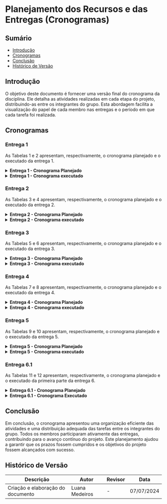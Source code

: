 # Planejamento dos Recursos e das Entregas (Cronogramas)

## Sumário

- [Introdução](#introdução)
- [Cronogramas](#cronogramas)
- [Conclusão](#conclusão)
- [Histórico de Versão](#histórico-de-versão)


## Introdução
O objetivo deste documento é fornecer uma versão final do cronograma da disciplina. Ele detalha as atividades realizadas em cada etapa do projeto, distribuindo-as entre os integrantes do grupo. Esta abordagem facilita a visualização do papel de cada membro nas entregas e o período em que cada tarefa foi realizada.

## Cronogramas
### Entrega 1
As Tabelas 1 e 2 apresentam, respectivamente, o cronograma planejado e o executado da entrega 1.
<details>

<summary size="20"><b> Entrega 1 - Cronograma Planejado </b></summary>

Na Tabela 1, tem-se o cronograma planejado para todas as atividades da primeira entrega.

<p align="center"> Tabela 1. Planejamento do Projeto </p>

| *Atividade*                        | *Início*   | *Fim*      | *Responsáveis*                             | *Revisores*                                | *Periodo de Revisão*    |
| ---------------------------------- | ---------- | ---------- | ------------------------------------------ | ------------------------------------------ | ----------------------- |
| Selecionar site                    | 26/03/2024 | 28/03/2024 | Breno, Bruno, Iago, Larissa, Luana e Pedro | Larissa Stéfane                            | 29/03/2024 - 29/03/2024 |
| Documentar Equipe                  | 26/03/2024 | 28/03/2024 | Larissa Stéfane                            | Luana Medeiros                             | 29/03/2024 - 29/03/2024 |
| Realização do cronograma           | 26/03/2024 | 28/03/2024 | Breno Alexandre                            | Larissa Stéfane                            | 29/03/2024 - 29/03/2024 |
| Implementar Git Page               | 26/03/2024 | 28/03/2024 | Pedro Izarias                              | Breno Alexandre                            | 29/03/2024 - 29/03/2024 |
| Selecionar ferramentas do projeto  | 29/03/2024 | 31/03/2024 | Larissa e Luana                            | Bruno Araújo                               | 01/04/2024 - 01/04/2024 |
| Selecionar metodologias do projeto | 29/03/2024 | 31/03/2024 | Bruno e Iago                               | Pedro Izarias                              | 01/04/2024 - 01/04/2024 |
| Processo de Design                 | 01/04/2024 | 04/04/2024 | Bruno e Pedro                              | Iago Passaglia                             | 05/04/2024 - 05/04/2024 |
| Gravar apresentação                | 06/04/2024 | 06/04/2024 | Breno, Bruno, Iago, Larissa, Luana e Pedro | Breno, Bruno, Iago, Larissa, Luana e Pedro | 06/04/2024 - 07/04/2024 |
| Correção pós apresentação          | 10/04/2024 | 10/04/2024 | Breno, Bruno, Iago, Larissa, Luana e Pedro | Breno, Bruno, Iago, Larissa, Luana e Pedro | 11/04/2024 - 11/04/2024 |

<font size="3"><p style="text-align: center">Fonte: [Breno Alexandre](https://github.com/brenoalexandre0).</p></font>

</details>

<details>

<summary size="20"><b> Entrega 1 - Cronograma executado </b></summary>

Na Tabela 2, está explicitado o cronograma executado das atividades da primeira entrega.

<p align="center"> Tabela 2. Planejamento do Projeto </p>

| *Atividade*                                                                                                                      | *Início*   | *Fim*      | *Responsáveis*                             | *Revisores*      | *Periodo de Revisão*    |
| -------------------------------------------------------------------------------------------------------------------------------- | ---------- | ---------- | ------------------------------------------ | ---------------- | ----------------------- |
| Documentar a base da Ata 01                                                                                                      | 25/03/2024 | 26/03/2024 | Larissa Stéfane                            | Luana Medeiros   | 26/03/2024 - 26/03/2024 |
| Reunião 01                                                                                                                       | 26/03/2024 | 26/03/2024 | Breno, Bruno, Iago, Larissa, Luana e Pedro | Larissa Stéfane  | 26/03/2024 - 26/03/2024 |
| Documentar a base da Ata 02                                                                                                      | 28/03/2024 | 28/03/2024 | Larissa Stéfane                            | Luana Medeiros   | 28/03/2024 - 28/03/2024 |
| Reunião 02                                                                                                                       | 28/03/2024 | 28/03/2024 | Breno, Bruno, Iago, Larissa, Luana e Pedro | Larissa Stéfane  | 28/03/2024 - 28/03/2024 |
| Criação do documento de ferramentas                                                                                              | 28/03/2024 | 28/03/2024 | Larissa Stéfane                            | Luana Medeiros   | 28/03/2024 - 01/04/2024 |
| Documentação de um site para ser avaliado como uma das opções. Documentar o site da Secretaria da Pessoa com Deficiência do GDF. | 30/04/2024 | 30/04/2024 | Larissa Stéfane                            | Pedro Augusto    | 05/04/2024 - 06/04/2024 |
| Documentar a base da Ata 03                                                                                                      | 02/04/2024 | 02/04/2024 | Luana Medeiros                             | Breno Alexandre  | 02/04/2024 - 02/04/2024 |
| Reunião 03                                                                                                                       | 02/04/2024 | 02/04/2024 | Breno, Bruno, Iago, Larissa, Luana e Pedro | Larissa Stéfane  | 02/04/2024 - 02/04/2024 |
| Selecionar site                                                                                                                  | 02/04/2024 | 02/04/2024 | Breno, Bruno, Iago, Larissa, Luana e Pedro | Larissa Stéfane  | 05/04/2024 - 05/04/2024 |
| Documentar a base da Ata 04                                                                                                      | 04/04/2024 | 04/04/2024 | Bruno Araújo                               | Larissa Stéfane  | 04/04/2024 - 04/04/2024 |
| Reunião 04                                                                                                                       | 04/04/2024 | 04/04/2024 | Breno, Bruno, Iago, Larissa, Luana e Pedro | Larissa Stéfane  | 04/04/2024 - 04/04/2024 |
| Criação do documento que apresenta a metodologia de analise dos sites para a ecolha.                                             | 05/04/2024 | 05/04/2024 | Larissa Stéfane                            | Luana Medeiros   | 05/04/2024 - 06/04/2024 |
| Realização da avaliação por heurísticas do SIGAA e definição das suas funcionalidades.                                           | 05/04/2024 | 05/04/2024 | Larissa Stéfane                            | Luana Medeiros   | 05/04/2024 - 06/04/2024 |
| Apresentação do site SIGAA e exposição de dados coletados em pesquisas anteriores sobre o site.                                  | 05/04/2024 | 05/04/2024 | Larissa Stéfane                            | Breno Alexandre  | 05/04/2024 - 07/04/2024 |
| Criação de documento apresentando a Equipe.                                                                                      | 05/04/2024 | 05/04/2024 | Larissa Stéfane                            | Pedro Augusto    | 05/04/2024 - 06/04/2024 |
| Criação de documento mostrando a dinâmica da equipe.                                                                             | 05/04/2024 | 05/04/2024 | Larissa Stéfane                            | Pedro Augusto    | 05/04/2024 - 06/04/2024 |
| Documentação de um site para ser avaliado como uma das opções. Documentar o site da CBMDF (Corpo de Bombeiros Militar do DF).    | 05/04/2024 | 05/04/2024 | Bruno Araújo                               | Luana Medeiros   | 05/04/2024 - 05/04/2024 |
| Documentar a base da documentação de um site para ser avaliado como uma das opções.                                              | 05/04/2024 | 05/04/2024 | Larissa Stéfane                            | Luana Medeiros   | 05/04/2024 - 07/04/2024 |
| Documentação de um site para ser avaliado como uma das opções. Documentar o site do SIGAA - UnB.                                 | 06/04/2024 | 06/04/2024 | Iago Passaglia                             | Luana Medeiros   | 06/04/2024 - 06/04/2024 |
| Documentação de um site para ser avaliado como uma das opções. Documentar o site do INEP enem.                                   | 06/04/2024 | 06/04/2024 | Breno Alexandre                            | Luana Medeiros   | 06/04/2024 - 06/04/2024 |
| Documentação de um site para ser avaliado como uma das opções. Documentar o site da Distribuição Linux Debian.                   | 06/04/2024 | 06/04/2024 | Pedro Augusto                              | Luana Medeiros   | 06/04/2024 - 06/04/2024 |
| Documentação de um site para ser avaliado como uma das opções. Documentar o site de Alistamento Militar.                         | 06/04/2024 | 06/04/2024 | Luana Medeiros                             | Breno Alexandre  | 06/04/2024 - 06/04/2024 |
| Documentação do Heatmap                                                                                                          | 06/04/2024 | 06/04/2024 | Pedro Augusto                              | Iago Passaglia   | 06/04/2024 - 06/04/2024 |
| Documentação do planejamento de Processo de Design, com o método escolhido sendo o Ciclo de Mayhew.                              | 06/04/2024 | 06/04/2024 | Bruno Araújo                               | Iago Passaglia   | 06/04/2024 - 07/04/2024 |

<font size="3"><p style="text-align: center">Fonte: [Breno Alexandre](https://github.com/brenoalexandre0), [Lárissa Stéfane](https://github.com/SkywalkerSupreme) e [Luana Medeiros](https://github.com/LuaMedeiros).</p></font>

</details>

### Entrega 2
As Tabelas 3 e 4 apresentam, respectivamente, o cronograma planejado e o executado da entrega 2.

<details>

<summary size="20"><b> Entrega 2 - Cronograma Planejado </b></summary> 

Na Tabela 3, tem-se o cronograma planejado para todas as atividades da segunda entrega.

<p align="center"> Tabela 3. Perfil dos Usuários </p>

| *Atividade*                                                                          | *Início*   | *Fim*      | *Responsáveis*                             | *Revisores*                                | *Periodo de Revisão*    |
| ------------------------------------------------------------------------------------ | ---------- | ---------- | ------------------------------------------ | ------------------------------------------ | ----------------------- |
| Atualizar o Cronograma                                                               | 21/04/2024 | 03/05/2024 | Bruno Araújo                               | Pedro Izarias                              | 03/05/2024 - 03/05/2024 |
| Atualizar o Gitpage                                                                  | 21/04/2024 | 21/04/2024 | Pedro Izarias                              | Luana Medeiros                             | 22/04/2024 - 22/04/2024 |
| Aspectos Éticos de Pesquisas com Pessoas                                             | 21/04/2024 | 21/04/2024 | Larissa Stéfane                            | Iago Passaglia                             | 22/04/2024 - 22/04/2024 |
| Decidir e executar técnicas para coletar dados e levantar os requisitos dos usuários | 21/04/2024 | 28/04/2024 | Breno, Bruno, Iago, Larissa, Luana e Pedro | Breno, Bruno, Iago, Larissa, Luana e Pedro | 29/04/2024 - 29/04/2024 |
| Perfil do usuário                                                                    | 29/04/2024 | 29/04/2024 | Bruno e Iago                               | Larissa Stéfane                            | 30/04/2024 - 30/04/2024 |
| Personas                                                                             | 29/04/2024 | 29/04/2024 | Pedro e Larissa                            | Bruno Araújo                               | 30/04/2024 - 30/04/2024 |
| Análise de tarefas                                                                   | 30/04/2024 | 03/05/2024 | Breno, Bruno, Iago, Larissa, Luana e Pedro | Breno, Bruno, Iago, Larissa, Luana e Pedro | 04/05/2024 - 04/05/2024 |
| Criação de cenários                                                                  | 30/04/2024 | 03/05/2024 | Breno, Bruno, Iago, Larissa, Luana e Pedro | Breno, Bruno, Iago, Larissa, Luana e Pedro | 04/05/2024 - 04/05/2024 |
| Gravar apresentação                                                                  | 04/05/2024 | 04/05/2024 | Breno, Bruno, Iago, Larissa, Luana e Pedro | Breno Alexandre                            | 04/05/2024 - 06/05/2024 |
| Correção pós apresentação                                                            | 07/05/2024 | 08/05/2024 | Breno, Bruno, Iago, Larissa, Luana e Pedro | Breno, Bruno, Iago, Larissa, Luana e Pedro | 08/05/2024 - 08/05/2024 |

<font size="3"><p style="text-align: center">Fonte: [Breno Alexandre](https://github.com/brenoalexandre0) e [Luana Medeiros](https://github.com/LuaMedeiros).</p></font>

</details>

<details>

<summary size="20"><b> Entrega 2 - Cronograma executado </b></summary>

Na Tabela 4, está explicitado o cronograma executado das atividades da segunda entrega.

<p align="center"> Tabela 4. Perfil dos Usuários </p>

| *Atividade*                                                                          | *Início*   | *Fim*      | *Responsáveis*                             | *Revisores*                                | *Periodo de Revisão*    |
| ------------------------------------------------------------------------------------ | ---------- | ---------- | ------------------------------------------ | ------------------------------------------ | ----------------------- |
| Planejamento do questionário para os estudantes                                      | 17/04/2024 | 19/04/2024 | Larissa Stéfane                            | Breno Alexandre                            | 04/05/2024 - 04/05/2024 |
| Planejamento do questionário para os professores                                     | 17/04/2024 | 19/04/2024 | Larissa Stéfane                            | Breno Alexandre                            | 10/05/2024 - 10/05/2024 |
| Planejamento entrevistas com estudantes                                              | 17/04/2024 | 18/04/2024 | Larissa Stéfane                            | Breno Alexandre                            | 05/05/2024 - 10/05/2024 |
| Entrevistas com estudantes                                                           | 17/04/2024 | 23/04/2024 | Breno e Larissa                            | Breno Alexandre                            | 04/05/2024 - 04/05/2024 |
| Planejamento entrevistas com professores                                             | 18/04/2024 | 18/04/2024 | Larissa Stéfane                            | Breno Alexandre                            | 06/05/2024 - 10/05/2024 |
| Entrevistas com professores                                                          | 18/04/2024 | 30/04/2024 | Larissa Stéfane                            | Breno Alexandre                            | 04/05/2024 - 04/05/2024 |
| Resultado das entrevistas com os estudantes                                          | 21/04/2024 | 05/05/2024 | Larissa Stéfane                            | Breno Alexandre                            | 05/05/2024 - 06/05/2024 |
| Resultado das entrevistas com os professores                                         | 28/04/2024 | 05/05/2024 | Larissa Stéfane                            | Breno Alexandre                            | 06/05/2024 - 06/05/2024 |
| Realizar a análise hierárquica da aba de monitoria                                   | 22/04/2024 | 25/04/2024 | Larissa Stéfane                            | Bruno Araújo                                          | 06/05/2024 - 06/05/2024 |
| Realizar a análise GOMS da aba de monitoria                                          | 22/05/2024 | 25/04/2024 | Larissa Stéfane                            | Bruno Araújo                                         | 06/05/2024 - 06/05/2024 |
| Determinar perfil dos usuários dos servidores técnicos                               | 04/05/2024 | 11/05/2024 | Larissa Stéfane                            | Breno Alexandre                            | 11/05/2024 - 13/05/2024 | 
| Análise do resultados do questionário dos estudantes                                 | 04/05/2024 | 05/05/2024 | Larissa Stéfane                            | Breno Alexandre                            | 06/05/2024 - 06/05/2024 | 
| Análise do resultados do questionário dos professores                                | 04/05/2024 | 05/05/2024 | Larissa Stéfane                            | Breno Alexandre                            | 10/05/2024 - 10/05/2024 | 
| Determinar perfil do usuário dos estudantes                                          | 04/05/2024 | 11/05/2024 | Larissa Stéfane                            | Breno Alexandre                            | 06/05/2024 - 06/05/2024 | 
| Determinar perfil do usuário dos professores                                         | 04/05/2024 | 11/05/2024 | Larissa Stéfane                            | Breno Alexandre                            | 10/05/2024 - 10/05/2024 | 
| Análise de documentos para perfil dos servidores técnicos                            | 05/05/2024 | 06/05/2024 | Larissa Stéfane                            | Breno Alexandre                            | 10/05/2024 - 10/05/2024 |
| Realizar o cenário da aba de monitoria                                               | 05/05/2024 | 07/05/2024 | Larissa Stéfane                            | Breno Alexandre                                          | 05/05/2024 - 10/05/2024/202 | 
| Análise de documentos para perfil dos estudantes                                     | 09/05/2024 | 11/05/2024 | Larissa Stéfane                            | Breno Alexandre                            | 06/05/2024 - 06/05/2024 | 
| Planejamento das entrevistas com os servidores técnicos                              | 09/05/2024 | 10/05/2024 | Larissa Stéfane                            | Breno Alexandre                                          | - |
| Realizar a análise hierárquica da funcionalidade de aluguel de sala                  | 10/05/2024 | 13/05/2024 | Larissa Stéfane                            | Breno Alexandre                                          | - | 
| Realizar a análise GOMS de aluguel de sala                                           | 10/05/2024 | 13/05/2024 | Larissa Stéfane                            | Breno Alexandre                                          | - | 
| Realizar o cenário do aluguel de sala                                                | 10/05/2024 | 13/05/2024 | Larissa Stéfane                            | Breno Alexandre                                          | - | 
| Criação de Personas e colocar em correspondência com os dos outros                   | 10/05/2024 | 13/05/2024 | Larissa Stéfane                            | -                                          | - | 
| Criação e realização do planejamento do Estudo de campo                              | 01/05/2024 | 01/05/2024 | Pedro Izarias                              | Breno Alexandre                            | 05/05/2024 - 09/05/2024 |
| Criação e realização do Desenvolvimento do Estudo de campo                           | 01/05/2024 | 01/05/2024 | Pedro Izarias                              | Breno Alexandre                            | 05/05/2024 - 09/05/2024 |
| Criação e realização dos Resultados do Estudo de campo                               | 01/05/2024 | 06/05/2024 | Pedro Izarias                              | Breno Alexandre                            | 09/05/2024 - 09/05/2024 |
| Planejamento Brainstorming                                                           | 01/05/2024 | 02/05/2024 | Iago Passaglia                             | Bruno Araújo                               | 06/05/2024 - 06/05/2024 |
| Criação e realização do planejamento da classificação por cartões                    | 01/05/2024 | 05/05/2024 | Pedro Izarias                              | Breno Alexandre                            | 05/05/2024 - 09/05/2024 |
| Criação e realização do desenvolvimento da classificação por cartões                 | 01/05/2024 | 05/05/2024 | Pedro Izarias                              | Breno Alexandre                            | 05/05/2024 - 09/05/2024 |
| Análise do brainstorming e desenvolvimento do documento de execução completo         | 02/05/2024 | 04/05/2024 | Iago Passaglia                             | Bruno Araújo                               | 04/05/2024 - 04/05/2024 |
| Entrevista com a estudante Ana Clara                                                 | 03/05/2024 | 05/05/2024 | Breno Alexandre                            | -                                          | -                       |
| Entrevista com o servidor Francisco Cesar (Chiquinho)                                | 03/05/2024 | 05/05/2024 | Breno Alexandre                            | -                                          | -                       |
| Criação e realização da análise GOMS (Estágio)                                       | 04/05/2024 | 04/05/2024 | Iago Passaglia                             | Breno Alexandre                            | 05/05/2024 - 09/05/2024 |
| Termo assinado pela estudante Ana Clara                                              | 05/05/2024 | 05/05/2024 | Breno Alexandre                            | Larissa Stéfane                            | 05/05/2024 - 05/05/2024 |
| Resultado Classifica Cartões                                                         | 05/05/2024 | 05/05/2024 | Luana Medeiros                             | Breno Alexandre                            | 09/05/2024 - 09/05/2024 |
| Criação e realização da análise hierárquica (Estágio)                                | 05/05/2024 | 05/05/2024 | Iago Passaglia                             | Breno Alexandre                            | 09/05/2024 - 09/05/2024 |
| Criação e desenvolvimento do cenário (Estágio)                                       | 05/05/2024 | 05/05/2024 | Iago Passaglia                             | Breno Alexandre                            | 09/05/2024 - 09/05/2024 |
| Criação e realização da análise Hierárquica (Matrícula)                              | 05/05/2024 | 05/05/2024 | Pedro Izarias                              | Breno Alexandre                            | 09/05/2024 - 09/05/2024 |
| Criação e realização da análise GOMS (Matrícula)                                     | 06/05/2024 | 06/05/2024 | Pedro Izarias                              | Breno Alexandre                            | 09/05/2024 - 09/05/2024 |
| Criação e desenvolvimento do cenário de matrícula                                    | 06/05/2024 | 06/05/2024 | Pedro Izarias                              | Breno Alexandre                            | 09/05/2024 - 09/05/2024 |
| Planejamento da HTA do RU                                                            | 06/05/2024 | 06/05/2024 | Breno Alexandre                            | Larissa Stéfane                            | 06/05/2024 - 06/05/2024 |
| Planejamento Análise Hierárquica de Tarefas para a aba de Histórico                  | 06/05/2024 | 06/05/2024 | Luana Medeiros                             | Breno Alexandre                            | 09/05/2024 - 09/05/2024 |
| Análise de Tarefas: Histórico                                                        | 06/05/2024 | 06/05/2024 | Luana Medeiros                             | Breno Alexandre                            | 09/05/2024 - 09/05/2024 |
| Cenários Histórico                                                                   | 06/05/2024 | 06/05/2024 | Luana Medeiros                             | Breno Alexandre                            | 09/05/2024 - 09/05/2024 |
| Criação da persona Ana                                                               | 06/05/2024 | 06/05/2024 | Iago Passaglia                             | Bruno Araújo                               | 06/05/2024 - 06/05/2024 |
| Gravar apresentação                                                                  | 06/05/2024 | 06/05/2024 | Breno, Bruno, Iago, Larissa, Luana e Pedro | Breno Alexandre                            | 06/05/2024 - 06/05/2024 |
| Correção pós apresentação                                                            | 07/05/2024 | 10/05/2024 | Breno, Bruno, Iago, Larissa, Luana e Pedro | Breno, Bruno, Iago, Larissa, Luana e Pedro | 11/05/2024 - 11/05/2024 |
| Atualizar o Cronograma                                                               | 09/05/2024 | 10/05/2024 | Breno Alexandre                            | -                                          | -                       |

<font size="3"><p style="text-align: center">Fonte: [Breno Alexandre](https://github.com/brenoalexandre0).</p></font>

</details>

### Entrega 3
As Tabelas 5 e 6 apresentam, respectivamente, o cronograma planejado e o executado da entrega 3.

<details>

<summary size="20"><b> Entrega 3 - Cronograma Planejado </b></summary>

Na Tabela 5, tem-se o cronograma planejado para todas as atividades da terceira entrega.

<p align="center"> Tabela 5. Princípios Gerais de Projeto </p>

| *Atividade*                        | *Início*   | *Fim*      | *Responsáveis*                             | *Revisores*                                | *Periodo de Revisão*    |
| ---------------------------------- | ---------- | ---------- | ------------------------------------------ | ------------------------------------------ | ----------------------- |
| Atualizar o Cronograma             | 09/05/2024 | 11/05/2024 | Breno Alexandre                            | Iago e Luana                               | 11/05/2024 - 11/05/2024 |
| Princípios Gerais de Projeto       | 11/05/2024 | 11/05/2024 | Breno, Bruno, Iago, Larissa, Luana e Pedro | Larissa Stéfane                            | 11/05/2024 - 11/05/2024 |
| Metas de usabilidade               | 11/05/2024 | 11/05/2024 | Luana e Pedro                              | Bruno Araújo                               | 11/05/2024 - 11/05/2024 |
| Guia de Estilo                     | 12/05/2024 | 12/05/2024 | Breno, Bruno, Iago, Larissa, Luana e Pedro | Pedro Izarias                              | 12/05/2024 - 12/05/2024 |
| Características gerais do SIGAA    | 12/05/2024 | 12/05/2024 | Larissa Stéfane                            | Breno Alexandre                            | 12/05/2024 - 12/05/2024 |
| Gravar apresentação                | 12/05/2024 | 12/05/2024 | Breno, Bruno, Iago, Larissa, Luana e Pedro | Breno Alexandre                            | 12/05/2024 - 13/05/2024 |
| Correção pós apresentação          | 14/05/2024 | 15/05/2024 | Breno, Bruno, Iago, Larissa, Luana e Pedro | Breno, Bruno, Iago, Larissa, Luana e Pedro | 15/05/2024 - 15/05/2024 |

<font size="3"><p style="text-align: center">Fonte:  [Breno Alexandre](https://github.com/brenoalexandre0) e  [Luana Medeiros](https://github.com/LuaMedeiros).</p></font>

</details>

<details>

<summary size="20"><b> Entrega 3 - Cronograma executado </b></summary>


Na Tabela 6, está explicitado o cronograma executado das atividades da terceira entrega.

<p align="center"> Tabela 6. Princípios Gerais de Projeto </p>

| *Atividade*                                   | *Início*   | *Fim*      | *Responsáveis*                             | *Revisores*                                | *Periodo de Revisão*    |
| --------------------------------------------- | ---------- | ---------- | ------------------------------------------ | ------------------------------------------ | ----------------------- |
| Atualizar o Cronograma                        | 09/05/2024 | 13/05/2024 | Breno Alexandre                            | -                                          | 13/05/2024 - 13/05/2024 |
| Princípios Gerais de Projeto                  | 10/05/2024 | 13/05/2024 | Breno, Bruno, Iago, Larissa, Luana e Pedro | Breno, Bruno, Iago, Larissa, Luana e Pedro | 13/05/2024 - 13/05/2024 |
| Planejamento dos Princípios Gerais de Projeto | 11/05/2024 | 11/05/2024 | Larissa Stéfane                            | Bruno Araújo                               | 12/05/2024 - 12/05/2024 |
| Guia de Estilo                                | 11/05/2024 | 13/05/2024 | Breno, Bruno, Iago, Larissa, Luana e Pedro | Breno, Bruno, Iago, Larissa, Luana e Pedro | 13/05/2024 - 13/05/2024 |
| Planejamento do Guia de Estilo                | 11/05/2024 | 11/05/2024 | Larissa Stéfane                            | Breno Alexandre                            | 13/05/2024 - 13/05/2024 |
| Características gerais do SIGAA               | 12/05/2024 | 12/05/2024 | Larissa Stéfane                            | Breno Alexandre                            | 13/05/2024 - 13/05/2024 |
| Metas de usabilidade                          | 12/05/2024 | 13/05/2024 | Luana e Pedro                              | Breno Alexandre                            | 13/05/2024 - 13/05/2024 |
| Gravar apresentação                           | 13/05/2024 | 13/05/2024 | Breno, Bruno, Iago, Larissa, Luana e Pedro | Breno Alexandre                            | 13/05/2024 - 13/05/2024 |
| Correção pós apresentação                     | 20/05/2024 | 22/05/2024 | Breno, Bruno, Larissa e Pedro              | Breno, Bruno, Larissa e Pedro              | 20/05/2024 - 22/05/2024 |

<font size="3"><p style="text-align: center">Fonte: [Breno Alexandre](https://github.com/brenoalexandre0).</p></font>

</details>

### Entrega 4
As Tabelas 7 e 8 apresentam, respectivamente, o cronograma planejado e o executado da entrega 4.

<details>

<summary size="20"><b> Entrega 4 - Cronograma Planejado </b></summary>

Na Tabela 7, tem-se o cronograma planejado para todas as atividades da quarta entrega.

<p align="center"> Tabela 7. Planejamento da Avaliação do Storyboard </p>

| Atividade                          | Período de desenvolvimento    | Autor(es)          | Revisão                       | Revisor(es)      |
| ---------------------------------- | ----------------------------- | ------------------ | ----------------------------- | ---------------- |
| Planejamento da Avaliação do Storyboard              | Início: 01/05/2024 <br> Fim: 03/05/2024 |   Breno, Bruno, Iago, Larissa, Luana, Pedro        | Início: 04/05/2024 <br> Fim: 04/05/2024 | Breno, Bruno, Iago, Larissa, Luana e Pedro|
| Planejamento do relato dos resultados da avaliação do Storyboard | Início: 03/05/2024 <br> Fim: 05/05/2024 |       Breno, Bruno, Iago, Larissa, Luana, Pedro          | Início: 06/05/2024 <br> Fim: 06/05/2024 | Breno, Bruno, Iago, Larissa, Luana e Pedro |
| Planejamento da Avaliação de Análise de tarefas             | Início: 01/05/2024 <br> Fim: 03/05/2024 |      Breno, Bruno, Iago, Larissa, Luana, Pedro          | Início: 04/05/2024 <br> Fim: 04/05/2024 | Breno, Bruno, Iago, Larissa, Luana e Pedro |
| Planejamento do relato dos resultados da avaliação de Análise de tarefas | Início: 03/05/2024 <br> Fim: 05/05/2024 | Breno, Bruno, Iago, Larissa, Luana e Pedro| Início: 06/05/2024 <br> Fim: 06/05/2024 | Breno, Bruno, Iago, Larissa, Luana e Pedro|
| Gravar apresentação                | Início: 06/05/2024 <br> Fim: 06/05/2024 | Breno, Bruno, Iago, Larissa, Luana, Pedro               | Início: 07/05/2024 <br> Fim: 08/05/2024 | Breno, Bruno, Iago, Larissa, Luana, Pedro              |
| Correção pós apresentação          | Início: 09/05/2024 <br> Fim: 10/05/2024 | Breno, Bruno, Iago, Larissa, Luana, Pedro                | Início: 11/05/2024 <br> Fim: 11/05/2024 | Breno, Bruno, Iago, Larissa, Luana, Pedro              |

<font size="3"><p style="text-align: center">Fonte: [Luana Medeiros](https://github.com/LuaMedeiros).</p></font>

</details>

<details>

<summary size="20"><b> Entrega 4 - Cronograma executado </b></summary>

Na Tabela 8, está explicitado o cronograma executado das atividades da quarta entrega.

<p align="center"> Tabela 8. Planejamento da Avaliação do Storyboard </p>

| Atividade                          | Período de desenvolvimento    | Autor(es)          | Revisão                       | Revisor(es)      |
| ---------------------------------- | ----------------------------- | ------------------ | ----------------------------- | ---------------- |
| Planejamento da Avaliação da Análise de Tarefas - Sumário, Introdução e Metodologia | 21/05/2024 | Iago Passaglia | 21/05/2024 | Larissa Stéfane |
| Planejamento da Avaliação da Análise de Tarefas - Framework DECIDE - D - Objetivos | 22/05/2024 | Iago Passaglia | 22/05/2024 | Bruno Araújo |
| Planejamento da Avaliação da Análise de Tarefas - Framework DECIDE - E - Explorar Perguntas Respondidas com a Avaliação | 22/05/2024 | Bruno Araújo | Iago Passaglia | 22/05/2024 |
| Planejamento da Avaliação da Análise de Tarefas - Framework DECIDE - C - Escolher os Métodos de Avaliação | 22/05/2024 | Iago Passaglia | 22/05/2024 | Larissa Stéfane |
| Planejamento da Avaliação da Análise de Tarefas - Framework DECIDE - I - Identificar Questões Práticas da Avaliação | 22/05/2024 | Larissa Stéfane | 22/05/2024 | Bruno Araújo |
| Planejamento da Avaliação da Análise de Tarefas - Framework DECIDE - D - Lidando com as Questões Éticas | 22/05/2024 | Luana Medeiros | 22/05/2024 | Larissa Stéfane |
| Planejamento da Avaliação da Análise de Tarefas - Framework DECIDE - E - Avaliar, Interpretar e Apresentar os Dados | 22/05/2024 | Pedro Izarias | 22/05/2024 | Bruno Araújo |
| Planejamento do Relato dos Resultados da Avaliação da Análise de Tarefas | 22/05/2024 | Bruno Araújo | 22/05/2024 | Iago Passaglia |
| Storyboards - Sumário, Introdução, Metodologia | 21/05/2024 | Pedro Izarias | 21/05/2024 | Luana Medeiros  |
| Storyboards - Desenvolvimento | 22/05/2024 | Larissa Stéfane| 22/05/2024 | Iago Passaglia |
| Planejamento da Avaliação do Storyboard - Sumário, Introdução e Metodologia | 22/05/2024 | Luana Medeiros | 22/05/2024 | Pedro Izarias |
| Planejamento da Avaliação do Storyboard - Framework DECIDE - D - Objetivos | 22/05/2024 | Pedro Izarias | 22/05/2024 | Bruno Araújo |
| Planejamento da Avaliação do Storyboard - Framework DECIDE - E - Explorar Perguntas Respondidas com a Avaliação | 22/05/2024 | Luana e Larissa | 22/05/2024 | Iago Passaglia |
| Planejamento da Avaliação do Storyboard - Framework DECIDE - C - Escolher os Métodos de Avaliação | 22/05/2024 | Larissa Stéfane | 22/05/2024 | Iago Passaglia |
| Planejamento da Avaliação do Storyboard - Framework DECIDE - I - Identificar Questões Práticas da Avaliação | 22/05/2024 | Iago Passaglia | 22/05/2024 | Luana Medeiros |
| Planejamento da Avaliação do Storyboard - Framework DECIDE - D - Lidando com as Questões Éticas | 22/05/2024 | Bruno Araújo | 22/05/2024 | Iago Passaglia |
| Planejamento da Avaliação do Storyboard - Framework DECIDE - E - Avaliar, Interpretar e Apresentar os Dados | 22/05/2024 | Iago Passaglia | 22/05/2024 | Luana Medeiros |
| Planejamento de Entrevistas e Planejamento do Teste Piloto | 22/05/2024 | Larissa Stéfane | 22/05/2024 | Bruno Araújo |
| Termo de Consentimento para tratamento de dados | 22/05/2024 | Bruno Araújo | 22/05/2024 | Larissa Stéfane |
| Cronograma da etapa 4 | 22/05/2024 | Luana Medeiros | 22/05/2024 | Luana Medeiros |
| Criação do documento de apresentação e avaliação da etapa 4 | 22/05/2024 | Luana Medeiros | 22/05/2024 | Iago Passaglia |
| Arrumar tela inicial do GitPage | 22/05/2024 | Pedro Izarias | 22/05/2024 | Bruno Araújo |
| Planejamento do Relato do Protótipo de Papel | 22/05/2024 | Bruno Araújo| 22/05/2024 | Larissa Stéfane |
| Gravação da apresentação da etapa 4 | 22/05/2024 | Bruno, Luana, Pedro, Larissa e Iago| 22/05/2024 | Pedro Izarias|

<font size="3"><p style="text-align: center">Fonte: [Luana Medeiros](https://github.com/LuaMedeiros).</p></font>

</details>

### Entrega 5
As Tabelas 9 e 10 apresentam, respectivamente, o cronograma planejado e o executado da entrega 5.

<details>

<summary size="20"><b> Entrega 5 - Cronograma Planejado </b></summary>


Na Tabela 9, tem-se o cronograma planejado para todas as atividades da quinta entrega.

<p align="center"> Tabela 9. Relato dos resultados do Story Board e da Análise de tarefas </p>

| Atividade                          | Período de desenvolvimento    | Autor(es)          | Revisão                       | Revisor(es)      |
| ---------------------------------- | ----------------------------- | ------------------ | ----------------------------- | ---------------- |
| Relato dos resultados do Story Board         | Início: 25/05/2024 <br> Fim: 02/06/2024 |       Larissa ou Pedro       | Início: 02/06/2024 <br> Fim: 03/06/2024 |      Breno ou Bruno ou Iago ou  Larissa ou Luana ou Pedro       |
| Relato dos resultados da Análise de tarefas         | Início: 25/05/2024 <br> Fim: 02/06/2024 |       Larissa ou Pedro        | Início: 13/05/2024 <br> Fim: 13/05/2024 |      Breno ou Bruno ou Iago ou  Larissa ou Luana ou Pedro    |
| Planejamento da Avaliação do Protótipo de Papel         | Início: 25/05/2024 <br> Fim: 02/06/2024 |       Larissa ou Iago       | Início: 17/05/2024 <br> Fim: 17/05/2024 |    Breno ou Bruno ou Iago ou  Larissa ou Luana ou Pedro    |
| Planejamento do relato dos resultados da avaliação do Protótipo de Papel| Início: 25/05/2024 <br> Fim: 02/06/2024 | Bruno ou Breno   | Início: 17/05/2024 <br> Fim: 17/05/2024 |    Breno ou Bruno ou Iago ou  Larissa ou Luana ou Pedro    |
| Gravar apresentação                | Início: 25/05/2024 <br> Fim: 02/06/2024 | Breno, Bruno, Iago,  Larissa, Luana,  Pedro             | Início: 19/05/2024 <br> Fim: 19/05/2024 | Breno ou Bruno ou Iago ou  Larissa ou Luana ou Pedro            |
| Correção pós apresentação          | Início: 25/05/2024 <br> Fim: 02/06/2024 | Larissa Stéfane, Pedro Izarias, Breno Alexandre, Bruno Araujo, Iago Passaglia e Luana Medeiros              | Início: 23/05/2024 <br> Fim: 24/05/2024 | Breno ou Bruno ou Iago ou  Larissa ou Luana ou Pedro            |

<font size="3"><p style="text-align: center">Fonte: [Luana Medeiros](https://github.com/LuaMedeiros).</p></font>

</details>

<details>

<summary size="20"><b> Entrega 5 - Cronograma executado </b></summary>


Na Tabela 10, está explicitado o cronograma executado das atividades da quinta entrega.

<p align="center"> Tabela 10. Relato dos resultados do Story Board e da Análise de tarefas </p>

| Atividade                          | Autor(es)          | Data                       | Revisor(es)      |
| ---------------------------------- | ------------------ | ----------------------------- | ---------------- |
| Realizar a entrevista para a avaliação do storyboard e da análise de tarefas | Breno, Bruno, Iago, Larissa, Luana e Pedro | 30/05/2024 - 03/06/2024 | Breno, Bruno e Iago |
| Criar o documento dos relatos dos resultados do storyboard | Larissa Stéfane | 02/06/2024 | Iago Passaglia |
| Criar o documento dos relatos dos resultados da análise de tarefas | Larissa Stéfane | 02/06/2024 | Bruno Araújo |
| Preencher os resultados do storyboard (Vai ter uma sessão para cada funcionalidade) | Breno, Bruno, Iago, Larissa, Luana e Pedro. | 30/05/2024 - 03/06/2024 | Breno, Bruno e Iago |
| Preencher os resultados da análise de tarefas (Vai ter uma sessão para cada funcionalidade | Breno, Bruno, Iago, Larissa, Luana e Pedro. | 30/05/2024 - 03/06/2024 | Breno, Bruno e Iago |
| Planejamento da avaliação avaliação do Protótipo de Papel | Larissa Stéfane | 02/06/2024 | Breno Alexandre	 |
| Planejamento da entrevista da avaliação do Protótipo de Papel | Larissa Stéfane, Luana Medeiros, Pedro Izarias, Breno Alexandre, Bruno Araujo e Iago Passaglia | 02/06/2024 | Pedro Izarias, Larissa Stéfane e Iago Passaglia |

<font size="3"><p style="text-align: center">Fonte: [[Larissa Stéfane](https://github.com/SkywalkerSupreme)).</p></font>

</details>

### Entrega 6.1
As Tabelas 11 e 12 apresentam, respectivamente, o cronograma planejado e o executado da primeira parte da entrega 6.

<details>

<summary size="20"><b> Entrega 6.1 - Cronograma Planejado </b></summary>

Na Tabela 11, tem-se o cronograma planejado para todas as atividades da sexta entrega parte 1.

<p align="center"> Tabela 11. Verificação dos Artefatos 1 </p>

| Atividade                          | Período de desenvolvimento    | Autor(es)          | Revisão                       | Revisor(es)      |
| ---------------------------------- | ----------------------------- | ------------------ | ----------------------------- | ---------------- |
| Criação da Lista de verificação: Aspectos Éticos | Início: 22/05/2024 <br> Fim: 23/05/2024 |  Larissa Stéfane  | Início: 24/05/2024 <br> Fim: 24/05/2024 | Breno |
| Inspeção da Lista de verificação: Aspectos Éticos | Início: 22/05/2024 <br> Fim: 23/05/2024 |  Iago Passaglia  | Início: 24/05/2024 <br> Fim: 24/05/2024 | Bruno |
| Criação da Lista de verificação: Perfil de Usuário(Questionário) | Início: 22/05/2024 <br> Fim: 23/05/2024 |  Larissa Stéfane  | Início: 24/05/2024 <br> Fim: 24/05/2024 | Iago |
| Inspeção da Lista de verificação: Perfil de Usuário(Questionário) | Início: 22/05/2024 <br> Fim: 23/05/2024 |  Breno Alexandre  | Início: 24/05/2024 <br> Fim: 24/05/2024 | Larissa |
| Criação da Lista de verificação: Perfil de Usuário(Grupo de Foco) | Início: 22/05/2024 <br> Fim: 23/05/2024 |  Breno Alexandre | Início: 24/05/2024 <br> Fim: 24/05/2024 | Luana |
| Inspeção da Lista de verificação: Perfil de Usuário(Grupo de Foco) | Início: 22/05/2024 <br> Fim: 23/05/2024 |  	Larissa Stéfane  | Início: 24/05/2024 <br> Fim: 24/05/2024 | Pedro |
| Criação da Lista de verificação: Personas | Início: 22/05/2024 <br> Fim: 23/05/2024 |  Pedro Izarias | Início: 24/05/2024 <br> Fim: 24/05/2024 | Breno |
| Inspeção da Lista de verificação: Personas | Início: 22/05/2024 <br> Fim: 23/05/2024 |  Larissa Stéfane | Início: 24/05/2024 <br> Fim: 24/05/2024 | Bruno |
| Criação da Lista de verificação: Cenários | Início: 22/05/2024 <br> Fim: 23/05/2024 |  Larissa Stéfane | Início: 24/05/2024 <br> Fim: 24/05/2024 | Iago |
| Inspeção da Lista de verificação: Cenários | Início: 22/05/2024 <br> Fim: 23/05/2024 |  Breno, Bruno, Iago, Larissa, Luana e Pedro | Início: 24/05/2024 <br> Fim: 24/05/2024 | Breno, Bruno, Iago, Larissa, Luana e Pedro |
| Criação da Lista de verificação: Análise HTA | Início: 22/05/2024 <br> Fim: 23/05/2024 |  Pedro Izarias | Início: 24/05/2024 <br> Fim: 24/05/2024 | Larissa |
| Inspeção da Lista de verificação: Análise HTA | Início: 22/05/2024 <br> Fim: 23/05/2024 |  Breno, Bruno, Iago, Larissa, Luana e Pedro | Início: 24/05/2024 <br> Fim: 24/05/2024 | Breno, Bruno, Iago, Larissa, Luana e Pedro |
| Criação da Lista de verificação: CMN-GOMS | Início: 22/05/2024 <br> Fim: 23/05/2024 |  Iago Passaglia | Início: 24/05/2024 <br> Fim: 24/05/2024 | Luana |
| Inspeção da Lista de verificação: CMN-GOMS | Início: 22/05/2024 <br> Fim: 23/05/2024 |  Breno, Bruno, Iago, Larissa, Luana e Pedro | Início: 24/05/2024 <br> Fim: 24/05/2024 | Breno, Bruno, Iago, Larissa, Luana e Pedro |
| Criação da Lista de verificação: Características da plataforma para o projeto | Início: 22/05/2024 <br> Fim: 23/05/2024 |  Larissa Stéfane | Início: 24/05/2024 <br> Fim: 24/05/2024 | Pedro |
| Inspeção da Lista de verificação: Características da plataforma para o projeto | Início: 22/05/2024 <br> Fim: 23/05/2024 | Iago Passaglia | Início: 24/05/2024 <br> Fim: 24/05/2024 | Breno |
| Criação da Lista de verificação: Princípios Gerais | Início: 22/05/2024 <br> Fim: 23/05/2024 | Larissa Stéfane | Início: 24/05/2024 <br> Fim: 24/05/2024 | Bruno |
| Inspeção da Lista de verificação: Princípios Gerais | Início: 22/05/2024 <br> Fim: 23/05/2024 | Luana Medeiros | Início: 24/05/2024 <br> Fim: 24/05/2024 | Iago |
| Criação da Lista de verificação: Metas Usabilidade | Início: 22/05/2024 <br> Fim: 23/05/2024 | Pedro Izarias | Início: 24/05/2024 <br> Fim: 24/05/2024 | Larissa |
| Inspeção da Lista de verificação: Metas Usabilidade | Início: 22/05/2024 <br> Fim: 23/05/2024 | Breno, Bruno, Iago, Larissa, Luana e Pedro | Início: 24/05/2024 <br> Fim: 24/05/2024 | Breno, Bruno, Iago, Larissa, Luana e Pedro |
| Criação da Lista de verificação: Guia de Estilo | Início: 22/05/2024 <br> Fim: 23/05/2024 | Iago Passaglia | Início: 24/05/2024 <br> Fim: 24/05/2024 | Luana |
| Inspeção da Lista de verificação: Guia de Estilo | Início: 22/05/2024 <br> Fim: 23/05/2024 | Breno, Bruno, Iago, Larissa, Luana e Pedro | Início: 24/05/2024 <br> Fim: 24/05/2024 | Breno, Bruno, Iago, Larissa, Luana e Pedro |
| Criação da Lista de verificação: Planejamento de Avaliação da Análise de Tarefas | Início: 22/05/2024 <br> Fim: 23/05/2024 | Luana Medeiros | Início: 24/05/2024 <br> Fim: 24/05/2024 | Pedro |
| Inspeção da Lista de verificação: Planejamento de Avaliação da Análise de Tarefas | Início: 22/05/2024 <br> Fim: 23/05/2024 | Bruno Araújo | Início: 24/05/2024 <br> Fim: 24/05/2024 | Breno |
| Criação da Lista de verificação: Planejamento Relato dos Resultados de Avaliação da Análise de Tarefas | Início: 22/05/2024 <br> Fim: 23/05/2024 | Iago Passaglia | Início: 24/05/2024 <br> Fim: 24/05/2024 | Bruno |
| Inspeção da Lista de verificação:  Planejamento Relato dos Resultados de Avaliação da Análise de Tarefas | Início: 22/05/2024 <br> Fim: 23/05/2024 | 	Bruno Araújo | Início: 24/05/2024 <br> Fim: 24/05/2024 | Iago |
| Criação da Lista de verificação: Relato dos Resultados Avaliação da Análise de Tarefas | Início: 22/05/2024 <br> Fim: 23/05/2024 | Breno Alexandre | Início: 24/05/2024 <br> Fim: 24/05/2024 | Larissa |
| Inspeção da Lista de verificação:  Relato dos Resultados Avaliação da Análise de Tarefas | Início: 22/05/2024 <br> Fim: 23/05/2024 | Breno, Bruno, Iago, Larissa, Luana e Pedro | Início: 24/05/2024 <br> Fim: 24/05/2024 | Breno, Bruno, Iago, Larissa, Luana e Pedro |
| Criação da Lista de verificação: Planejamento de Avaliação do Storyboard | Início: 22/05/2024 <br> Fim: 23/05/2024 | 	Pedro Izarias | Início: 24/05/2024 <br> Fim: 24/05/2024 | Luana |
| Inspeção da Lista de verificação:  Planejamento de Avaliação do Storyboard | Início: 22/05/2024 <br> Fim: 23/05/2024 | 	Luana Medeiros | Início: 24/05/2024 <br> Fim: 24/05/2024 | Pedro |
| Criação da Lista de verificação: Planejamento Relato dos Resultados de Avaliação do Storyboard | Início: 22/05/2024 <br> Fim: 23/05/2024 | 	Breno Alexandre | Início: 24/05/2024 <br> Fim: 24/05/2024 | Bruno |
| Inspeção da Lista de verificação:  Planejamento Relato dos Resultados de Avaliação do Storyboard | Início: 22/05/2024 <br> Fim: 23/05/2024 | 	Pedro Izarias | Início: 24/05/2024 <br> Fim: 24/05/2024 | Iago |
| Criação da Lista de verificação: Relato dos Resultados de Avaliação do Storyboard | Início: 22/05/2024 <br> Fim: 23/05/2024 | Iago Passaglia | Início: 24/05/2024 <br> Fim: 24/05/2024 | Larissa |
| Inspeção da Lista de verificação:  Relato dos Resultados de Avaliação do Storyboard | Início: 22/05/2024 <br> Fim: 23/05/2024 | Breno, Bruno, Iago, Larissa, Luana e Pedro | Início: 24/05/2024 <br> Fim: 24/05/2024 | Breno, Bruno, Iago, Larissa, Luana e Pedro |
| Criação da Lista de verificação: Storyboards | Início: 22/05/2024 <br> Fim: 23/05/2024 | Luana Medeiros | Início: 24/05/2024 <br> Fim: 24/05/2024 | Pedro |
| Inspeção da Lista de verificação:  Storyboards | Início: 22/05/2024 <br> Fim: 23/05/2024 | Breno, Bruno, Iago, Larissa, Luana e Pedro | Início: 24/05/2024 <br> Fim: 24/05/2024 | Breno, Bruno, Iago, Larissa, Luana e Pedro |
| Criação da Lista de verificação: Planejamento de Avaliação do Protótipo de Papel | Início: 22/05/2024 <br> Fim: 23/05/2024 | Breno Alexandre | Início: 24/05/2024 <br> Fim: 24/05/2024 | Luana |
| Inspeção da Lista de verificação:  Planejamento de Avaliação do Protótipo de Papel | Início: 22/05/2024 <br> Fim: 23/05/2024 | Bruno Araújo | Início: 24/05/2024 <br> Fim: 24/05/2024 | Breno |
| Criação da Lista de verificação: Planejamento do Relato dos Resultados de Avaliação do Protótipo de Papel | Início: 22/05/2024 <br> Fim: 23/05/2024 | Larissa Stéfane | Início: 24/05/2024 <br> Fim: 24/05/2024 | Bruno |
| Inspeção da Lista de verificação:  Planejamento do Relato dos Resultados de Avaliação do Protótipo de Papel | Início: 22/05/2024 <br> Fim: 23/05/2024 | 	Luana Medeiros | Início: 24/05/2024 <br> Fim: 24/05/2024 | Iago |
| Gravar apresentação                | Início: 25/05/2024 <br> Fim: 25/05/2024 | Larissa Stéfane, Pedro Izarias, Breno Alexandre, Bruno Araujo e Iago Passaglia  | Início: 26/05/2024 <br> Fim: 26/05/2024 | Larissa Stéfane, Pedro Izarias, Breno Alexandre, Bruno Araujo e Iago Passaglia   |

<font size="3"><p style="text-align: center">Fonte: [Luana Medeiros](https://github.com/LuaMedeiros).</p></font>

</details>

<details>

<summary size="20"><b> Entrega 6.1 - Cronograma Executado </b></summary>

Na Tabela 12, está explicitado o cronograma executado das atividades da sexta entrega parte 1.

<p align="center"> Tabela 12. Verificação dos Artefatos 1 </p>

| Atividade                          | Período de desenvolvimento    | Autor(es)          | Revisão                       | Revisor(es)      |
| ---------------------------------- | ----------------------------- | ------------------ | ----------------------------- | ---------------- |
| Criação da Lista de verificação: Aspectos Éticos | Início: 12/06/2024 <br> Fim: 12/06/2024 |  Larissa Stéfane  | Início: 12/06/2024 <br> Fim: 12/06/2024 | Breno |
| Inspeção da Lista de verificação: Aspectos Éticos | Início: - <br> Fim: - |  -  | Início: - <br> Fim: - | - |
| Criação da Lista de verificação: Perfil de Usuário(Questionário) | Início: 12/06/2024 <br> Fim: 12/06/2024 |  Larissa Stéfane  | Início: 12/06/2024 <br> Fim: 12/06/2024 | Luana |
| Inspeção da Lista de verificação: Perfil de Usuário(Questionário) | Início: - <br> Fim: - |  - | Início: - <br> Fim: - | - |
| Criação da Lista de verificação: Perfil de Usuário(Grupo de Foco) | Início: 12/06/2024 <br> Fim: 12/06/2024 |  Breno Alexandre | Início: 12/06/2024 <br> Fim: 12/06/2024 | Luana |
| Inspeção da Lista de verificação: Perfil de Usuário(Grupo de Foco) | Início: - <br> Fim: - |  -  | Início: -<br> Fim: -| - |
| Criação da Lista de verificação: Personas | Início: 12/06/2024 <br> Fim: 12/06/2024 |  Pedro Izarias | Início: 12/06/2024 <br> Fim: 12/06/2024 | Luana |
| Inspeção da Lista de verificação: Personas | Início: - <br> Fim: - |  - | Início: - <br> Fim: - | - |
| Criação da Lista de verificação: Cenários | Início: 12/06/2024 <br> Fim: 12/06/2024 |  Larissa Stéfane | Início: 12/06/2024 <br> Fim: 12/06/2024 | Bruno |
| Inspeção da Lista de verificação: Cenários | Início: 12/06/2024 <br> Fim: 12/06/2024 |  Luana Medeiros| Início: 12/06/2024 <br> Fim: 12/06/2024 | Iago |
| Criação da Lista de verificação: Análise HTA | Início: 12/06/2024 <br> Fim: 12/06/2024 |  Pedro Izarias | Início: 12/06/2024 <br> Fim: 12/06/2024 | Bruno |
| Inspeção da Lista de verificação: Análise HTA | Início: 22/05/2024 <br> Fim: 23/05/2024 |  Luana e Bruno | Início: 12/06/2024 <br> Fim: 12/06/2024 | Iago e Luana |
| Criação da Lista de verificação: CMN-GOMS | Início: 12/06/2024 <br> Fim: 12/06/2024 |  Iago Passaglia | Início: 12/06/2024 <br> Fim: 12/06/2024 | Bruno |
| Inspeção da Lista de verificação: CMN-GOMS | Início: 22/05/2024 <br> Fim: 23/05/2024 |  Bruno Araújo | Início: 12/06/2024 <br> Fim: 12/06/2024 | Luana |
| Criação da Lista de verificação: Princípios Gerais | Início: - <br> Fim: - | - | Início: - <br> Fim: - | - |
| Inspeção da Lista de verificação: Princípios Gerais | Início: - <br> Fim: - | - | Início: - <br> Fim: - | - |
| Criação da Lista de verificação: Metas Usabilidade | Início: 12/06/2024 <br> Fim: 12/06/2024 | Pedro Izarias | Início: 12/06/2024 <br> Fim: 12/06/2024 | Bruno |
| Inspeção da Lista de verificação: Metas Usabilidade | Início: 12/06/2024 <br> Fim: 12/06/2024 | Bruno e Luana | Início: 12/06/2024 <br> Fim: 12/06/2024 | Bruno |
| Criação da Lista de verificação: Guia de Estilo | Início: 12/06/2024 <br> Fim: 12/06/2024 | Iago Passaglia | Início: 12/06/2024 <br> Fim: 12/06/2024 | Bruno |
| Inspeção da Lista de verificação: Guia de Estilo | Início: - <br> Fim: - | - | Início: - <br> Fim: - | -|
| Criação da Lista de verificação: Planejamento de Avaliação da Análise de Tarefas | Início: 12/06/2024 <br> Fim: 12/06/2024 | Luana Medeiros | Início: 12/06/2024 <br> Fim: 12/06/2024 | Iago |
| Inspeção da Lista de verificação: Planejamento de Avaliação da Análise de Tarefas | Início: - <br> Fim: - | - | Início: - <br> Fim: - | - |
| Criação da Lista de verificação: Planejamento Relato dos Resultados de Avaliação da Análise de Tarefas | Início: 12/06/2024 <br> Fim: 12/06/2024 | Breno Akexandre | Início: 12/06/2024 <br> Fim: 12/06/2024 | Iago |
| Inspeção da Lista de verificação:  Planejamento Relato dos Resultados de Avaliação da Análise de Tarefas | Início: - <br> Fim: - | 	- | Início: - <br> Fim: - | - |
| Criação da Lista de verificação: Relato dos Resultados Avaliação da Análise de Tarefas | Início: 12/06/2024 <br> Fim: 12/06/2024 | Breno Alexandre | Início: 12/06/2024 <br> Fim: 12/06/2024 | Larissa |
| Inspeção da Lista de verificação:  Relato dos Resultados Avaliação da Análise de Tarefas | Início: 22/05/2024 <br> Fim: 23/05/2024 | Breno, Bruno, Iago, Larissa, Luana e Pedro | Início: 24/05/2024 <br> Fim: 24/05/2024 | Breno, Bruno, Iago, Larissa, Luana e Pedro |
| Criação da Lista de verificação: Planejamento de Avaliação do Storyboard | Início: 22/05/2024 <br> Fim: 23/05/2024 | 	Pedro Izarias | Início: 24/05/2024 <br> Fim: 24/05/2024 | Luana |
| Inspeção da Lista de verificação:  Planejamento de Avaliação do Storyboard | Início: 22/05/2024 <br> Fim: 23/05/2024 | 	Luana Medeiros | Início: 24/05/2024 <br> Fim: 24/05/2024 | Pedro |
| Criação da Lista de verificação: Planejamento Relato dos Resultados de Avaliação do Storyboard | Início: 22/05/2024 <br> Fim: 23/05/2024 | 	Breno Alexandre | Início: 24/05/2024 <br> Fim: 24/05/2024 | Bruno |
| Inspeção da Lista de verificação:  Planejamento Relato dos Resultados de Avaliação do Storyboard | Início: 22/05/2024 <br> Fim: 23/05/2024 | 	Pedro Izarias | Início: 24/05/2024 <br> Fim: 24/05/2024 | Iago |
| Criação da Lista de verificação: Relato dos Resultados de Avaliação do Storyboard | Início: 22/05/2024 <br> Fim: 23/05/2024 | Iago Passaglia | Início: 24/05/2024 <br> Fim: 24/05/2024 | Larissa |
| Inspeção da Lista de verificação:  Relato dos Resultados de Avaliação do Storyboard | Início: 22/05/2024 <br> Fim: 23/05/2024 | Breno, Bruno, Iago, Larissa, Luana e Pedro | Início: 24/05/2024 <br> Fim: 24/05/2024 | Breno, Bruno, Iago, Larissa, Luana e Pedro |
| Criação da Lista de verificação: Storyboards | Início: 22/05/2024 <br> Fim: 23/05/2024 | Luana Medeiros | Início: 24/05/2024 <br> Fim: 24/05/2024 | Pedro |
| Inspeção da Lista de verificação:  Storyboards | Início: 22/05/2024 <br> Fim: 23/05/2024 | Breno, Bruno, Iago, Larissa, Luana e Pedro | Início: 24/05/2024 <br> Fim: 24/05/2024 | Breno, Bruno, Iago, Larissa, Luana e Pedro |
| Criação da Lista de verificação: Planejamento de Avaliação do Protótipo de Papel | Início: 22/05/2024 <br> Fim: 23/05/2024 | Breno Alexandre | Início: 24/05/2024 <br> Fim: 24/05/2024 | Luana |
| Inspeção da Lista de verificação:  Planejamento de Avaliação do Protótipo de Papel | Início: 22/05/2024 <br> Fim: 23/05/2024 | Bruno Araújo | Início: 24/05/2024 <br> Fim: 24/05/2024 | Breno |
| Criação da Lista de verificação: Planejamento do Relato dos Resultados de Avaliação do Protótipo de Papel | Início: 22/05/2024 <br> Fim: 23/05/2024 | Larissa Stéfane | Início: 24/05/2024 <br> Fim: 24/05/2024 | Bruno |
| Inspeção da Lista de verificação:  Planejamento do Relato dos Resultados de Avaliação do Protótipo de Papel | Início: 22/05/2024 <br> Fim: 23/05/2024 | 	Luana Medeiros | Início: 24/05/2024 <br> Fim: 24/05/2024 | Iago |
| Gravar apresentação                | Início: 12/06/2024 <br> Fim: 12/06/2024 | Larissa Stéfane, Pedro Izarias, Breno Alexandre, Bruno Araujo e Iago Passaglia  |  Início: 12/06/2024 <br> Fim: 12/06/2024 | Iago Passaglia   |

<font size="3"><p style="text-align: center">Fonte: [Iago Passaglia](https://github.com/Paxxaglia).</p></font>

</details>

## Conclusão
Em conclusão, o cronograma apresentou uma organização eficiente das atividades e uma distribuição adequada das tarefas entre os integrantes do grupo. Todos os membros participaram ativamente das entregas, contribuindo para o avanço contínuo do projeto. Este planejamento ajudou a garantir que os prazos fossem cumpridos e os objetivos do projeto fossem alcançados com sucesso.

## Histórico de Versão

| Descrição                    | Autor | Revisor | Data       |
|------------------------------|-------|---------|------------|
| Criação e elaboração do documento  | Luana Medeiros | - | 07/07/2024 |


